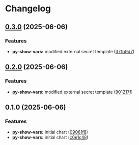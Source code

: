 # Changelog

## [0.3.0](https://github.com/dom-lc/lc-k8s-apps/compare/py-show-vars-v0.2.0...py-show-vars-v0.3.0) (2025-06-06)


### Features

* **py-show-vars:** modified external secret template ([371b9d7](https://github.com/dom-lc/lc-k8s-apps/commit/371b9d7df0b92e95aabeb100a5eb9187e9ee58a6))

## [0.2.0](https://github.com/dom-lc/lc-k8s-apps/compare/py-show-vars-v0.1.0...py-show-vars-v0.2.0) (2025-06-06)


### Features

* **py-show-vars:** modified external secret template ([901217f](https://github.com/dom-lc/lc-k8s-apps/commit/901217f6c3a96ede9296e6a67351b9b1e4d04bf6))

## 0.1.0 (2025-06-06)


### Features

* **py-show-vars:** initial chart ([09061f8](https://github.com/dom-lc/lc-k8s-apps/commit/09061f854073377bce21fbaa9ec7c731417b73d3))
* **py-show-vars:** initial chart ([c6e1c48](https://github.com/dom-lc/lc-k8s-apps/commit/c6e1c488f3a4de82ece82194916efb31f5aacddf))
